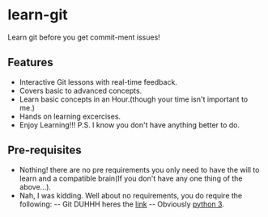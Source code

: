 # learn-git
Learn git before you get commit-ment issues!


## Features
- Interactive Git lessons with real-time feedback.
- Covers basic to advanced concepts.
- Learn basic concepts in an Hour.(though your time isn't important to me.)
- Hands on learning excercises.
- Enjoy Learning!!!
    P.S. I know you don't have anything better to do.

## Pre-requisites
- Nothing! there are no pre requirements you only need to have the will to learn and a compatible brain(If you don't have any one thing of the above...).
- Nah, I was kidding. Well about no requirements, you do require the following:
    -- Git DUHHH heres the [link](https://git.scm.com/)
    -- Obviously [python 3](https://python.......). 

## 
